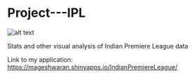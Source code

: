 # Project---IPL

![alt text](https://upload.wikimedia.org/wikipedia/en/thumb/8/84/Indian_Premier_League_Official_Logo.svg/1200px-Indian_Premier_League_Official_Logo.svg.png)

Stats and other visual analysis of Indian Premiere League data

Link to my application: https://mageshwaran.shinyapps.io/IndianPremiereLeague/
